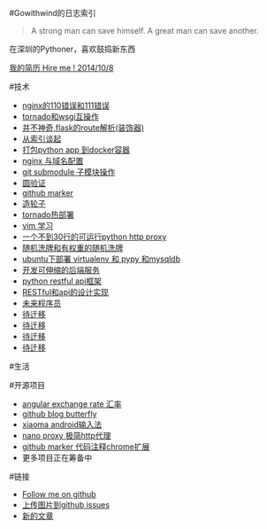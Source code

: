 #Gowithwind的日志索引
>A strong man can save himself. A great man can save another. 

在深圳的Pythoner，喜欢鼓捣新东西

[我的简历 Hire me ! 2014/10/8](index.html?resume)



#技术
+ [nginx的110错误和111错误](index.html?nginx)
+ [tornado和wsgi互操作](index.html?wsgi)
+ [并不神奇,flask的route解析(装饰器)](index.html?flask1)
+ [从索引谈起](index.html?about-index)
+ [打包python app 到docker容器](index.html?python-docker)
+ [nginx 与域名配置](index.html?nginx-domain)
+ [git submodule 子模块操作](index.html?git-submodule)
+ [圆验证](index.html?yuan)
+ [github marker](index.html?github-marker)
+ [造轮子](index.html?zao-lun-zi)
+ [tornado热部署](index.html?tornado-hot-deploy)
+ [vim 学习](index.html?vim-learn)
+ [一个不到30行的可运行python http proxy](index.html?nano-proxy)
+ [随机洗牌和有权重的随机洗牌](index.html?shuffle)
+ [ubuntu下部署 virtualenv 和 pypy 和mysqldb](index.html?ubuntu-pypy)
+ [开发可伸缩的后端服务](index.html?scale-service)
+ [python restful api框架](index.html?python-restful)
+ [RESTful和api的设计实现](index.html?restful)
+ [未来程序员](index.html?future-coder)
+ [待迁移](index.html?vim-learn)
+ [待迁移](index.html?vim-learn)
+ [待迁移](index.html?vim-learn)
+ [待迁移](index.html?vim-learn)

#生活


#开源项目
- [angular exchange rate 汇率](http://gowithwind.github.io/tool/exchange.html)
- [github blog butterfly](https://github.com/gowithwind/butterfly.log)
- [xiaoma android输入法](https://github.com/gowithwind/xiaoma)
- [nano proxy 极简http代理](https://github.com/gowithwind/nano-proxy)
- [github marker 代码注释chrome扩展](https://github.com/gowithwind/github.marker)
- 更多项目正在筹备中

#链接

- [Follow me on github](https://github.com/gowithwind)
- [上传图片到github issues](https://github.com/gowithwind/gowithwind.github.io/issues)
- [新的文章](https://github.com/gowithwind/gowithwind.github.io/new/master/blog/posts)

